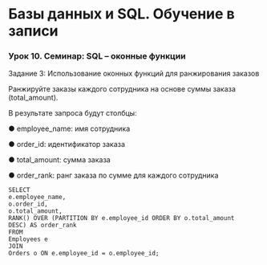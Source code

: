 # Базы данных и SQL. Обучение в записи
### Урок 10. Семинар: SQL – оконные функции


Задание 3: Использование оконных функций для ранжирования заказов

Ранжируйте заказы каждого сотрудника на основе суммы заказа (total_amount).

В результате запроса будут столбцы:

● employee_name: имя сотрудника

● order_id: идентификатор заказа

● total_amount: сумма заказа

● order_rank: ранг заказа по сумме для каждого сотрудника
```
SELECT
e.employee_name,
o.order_id,
o.total_amount,
RANK() OVER (PARTITION BY e.employee_id ORDER BY o.total_amount
DESC) AS order_rank
FROM
Employees e
JOIN
Orders o ON e.employee_id = o.employee_id;
```